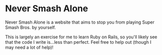 Never Smash Alone
=================

Never Smash Alone is a website that aims to stop you from playing Super Smash Bros. by yourself.

This is largely an exercise for me to learn Ruby on Rails, so you'll likely see that the code I write is...less than perfect. Feel free to help out (though I may need a lot of help)!
